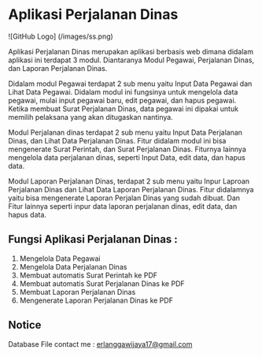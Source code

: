 # Aplikasi Perjalanan Dinas

![GitHub Logo] (/images/ss.png)

Aplikasi Perjalanan Dinas merupakan aplikasi berbasis web dimana didalam aplikasi ini terdapat 3 modul. Diantaranya Modul Pegawai, Perjalanan Dinas, dan Laporan Perjalanan Dinas.

Didalam modul Pegawai terdapat 2 sub menu yaitu Input Data Pegawai dan Lihat Data Pegawai. Didalam modul ini fungsinya untuk mengelola data pegawai, mulai input pegawai baru, edit pegawai, dan hapus pegawai. Ketika membuat Surat Perjalanan Dinas, data pegawai ini dipakai untuk memilih pelaksana yang akan ditugaskan nantinya. 

Modul Perjalanan dinas terdapat 2 sub menu yaitu Input Data Perjalanan Dinas, dan Lihat Data Perjalanan Dinas. Fitur didalam modul ini bisa mengenerate Surat Perintah, dan Surat Perjalanan Dinas. Fiturnya lainnya mengelola data perjalanan dinas, seperti Input Data, edit data, dan hapus data.

Modul Laporan Perjalanan Dinas, terdapat 2 sub menu yaitu Inpur Laproan Perjalanan Dinas dan Lihat Data Laporan Perjalanan Dinas. Fitur didalamnya yaitu bisa mengenerate Laporan Perjalan Dinas yang sudah dibuat. Dan Fitur lainnya seperti inpur data laporan perjalanan dinas, edit data, dan hapus data.

## Fungsi Aplikasi Perjalanan Dinas :
1.	Mengelola Data Pegawai
1.	Mengelola Data Perjalanan Dinas
1.	Membuat automatis Surat Perintah ke PDF
1.	Membuat automatis Surat Perjalanan Dinas ke PDF
1.	Membuat Laporan Perjalanan Dinas
1.	Mengenerate Laporan Perjalanan Dinas ke PDF

## Notice 
Database File contact me : erlanggawijaya17@gmail.com
